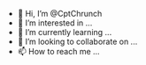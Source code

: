 - 👋 Hi, I’m @CptChrunch
- 👀 I’m interested in ...
- 🌱 I’m currently learning ...
- 💞️ I’m looking to collaborate on ...
- 📫 How to reach me ...

<!---
CptChrunch/CptChrunch is a ✨ special ✨ repository because its `README.md` (this file) appears on your GitHub profile.
You can click the Preview link to take a look at your changes.
--->
